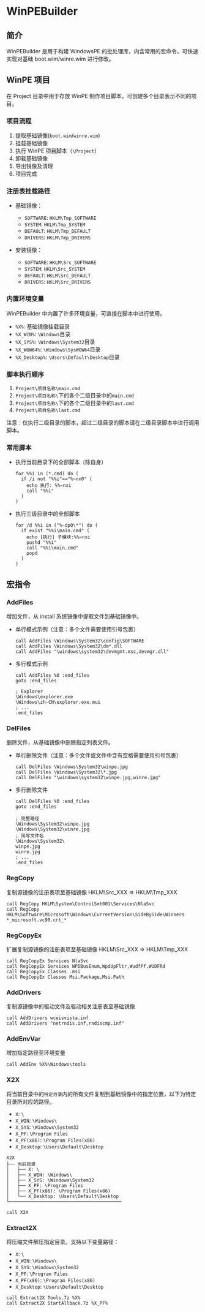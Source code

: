 # WinPEBuilder

## 简介

WinPEBuilder 是用于构建 WindowsPE 的批处理库，内含常用的宏命令，可快速实现对基础 boot.wim/winre.wim 进行修改。

## WinPE 项目

在 Project 目录中用于存放 WinPE 制作项目脚本，可创建多个目录表示不同的项目。

### 项目流程

1. 提取基础镜像(`boot.wim`/`winre.wim`)
2. 挂载基础镜像
3. 执行 WinPE 项目脚本（`\Project`）
4. 卸载基础镜像
5. 导出镜像及清理
6. 项目完成

### 注册表挂载路径

- 基础镜像：

  - `SOFTWARE`: `HKLM\Tmp_SOFTWARE`
  - `SYSTEM`: `HKLM\Tmp_SYSTEM`
  - `DEFAULT`: `HKLM\Tmp_DEFAULT`
  - `DRIVERS`: `HKLM\Tmp_DRIVERS`

- 安装镜像：

  - `SOFTWARE`: `HKLM\Src_SOFTWARE`
  - `SYSTEM`: `HKLM\Src_SYSTEM`
  - `DEFAULT`: `HKLM\Src_DEFAULT`
  - `DRIVERS`: `HKLM\Src_DRIVERS`

### 内置环境变量

WinPEBuilder 中内置了许多环境变量，可直接在脚本中进行使用。

- `%X%`: 基础镜像挂载目录
- `%X_WIN%`: `\Windows`目录
- `%X_SYS%`: `\Windows\System32`目录
- `%X_WOW64%`: `\Windows\SysWOW64`目录
- `%X_Desktop%`: `\Users\Default\Desktop`目录

### 脚本执行顺序

1. `Project\项目名称\main.cmd`
2. `Project\项目名称\`下的各个二级目录中的`main.cmd`
3. `Project\项目名称\`下的各个二级目录中的`last.cmd`
4. `Project\项目名称\last.cmd`

注意：仅执行二级目录的脚本，超过二级目录的脚本请在二级目录脚本中进行调用脚本。

### 常用脚本

- 执行当前目录下的全部脚本（除自身）

  ```batch
  for %%i in (*.cmd) do (
    if /i not "%%i"=="%~nx0" (
      echo 执行: %%~nxi
      call "%%i"
    )
  )
  ```

- 执行三级目录中的全部脚本

  ```batch
  for /d %%i in ("%~dp0\*") do (
    if exist "%%i\main.cmd" (
      echo [执行] 子模块:%%~nxi
      pushd "%%i"
      call "%%i\main.cmd"
      popd
    )
  )
  ```

## 宏指令

### AddFiles

增加文件，从 install 系统镜像中提取文件到基础镜像中。

- 单行模式示例（注意：多个文件需要使用引号包裹）

  ```batch
  call AddFiles \Windows\System32\config\SOFTWARE
  call AddFiles \Windows\System32\dm*.dll
  call AddFiles "\windows\system32\devmgmt.msc,devmgr.dll"
  ```

- 多行模式示例

  ```batch
  call AddFiles %0 :end_files
  goto :end_files

  ; Explorer
  \Windows\explorer.exe
  \Windows\zh-CN\explorer.exe.mui
  ; ...
  :end_files
  ```

### DelFiles

删除文件，从基础镜像中删除指定列表文件。

- 单行删除文件（注意：多个文件或文件中含有空格需要使用引号包裹）

  ```batch
  call DelFiles \Windows\System32\winpe.jpg
  call DelFiles \Windows\System32\*.jpg
  call DelFiles "\windows\system32\winpe.jpg,winre.jpg"
  ```

- 多行删除文件

  ```batch
  call DelFiles %0 :end_files
  goto :end_files

  ; 完整路径
  \Windows\System32\winpe.jpg
  \Windows\System32\winre.jpg
  ; 简写文件名
  \Windows\System32\
  winpe.jpg
  winre.jpg
  ; ...
  :end_files
  ```

### RegCopy

复制源镜像的注册表项至基础镜像 HKLM\Src_XXX => HKLM\Tmp_XXX

```batch
call RegCopy HKLM\System\ControlSet001\Services\NlaSvc
call RegCopy HKLM\Software\Microsoft\Windows\CurrentVersion\SideBySide\Winners *_microsoft.vc90.crt_*
```

### RegCopyEx

扩展复制源镜像的注册表项至基础镜像 HKLM\Src_XXX => HKLM\Tmp_XXX

```batch
call RegCopyEx Services NlaSvc
call RegCopyEx Services WPDBusEnum,WpdUpFltr,WudfPf,WUDFRd
call RegCopyEx Classes .msi
call RegCopyEx Classes Msi.Package,Msi.Path
```

### AddDrivers

复制源镜像中的驱动文件及驱动相关注册表至基础镜像

```batch
call AddDrivers wceisvista.inf
call AddDrivers "netrndis.inf,rndiscmp.inf"
```

### AddEnvVar

增加指定路径至环境变量

```batch
call AddEnv %X%\Windows\tools
```

### X2X

将当前目录中的`特定目录`内的所有文件复制到基础镜像中的指定位置，以下为特定目录所对应的路径。

- `X`: `\`
- `X_WIN`: `\Windows\`
- `X_SYS`: `\Windows\System32`
- `X_PF`: `\Program Files`
- `X_PF(x86)`: `\Program Files(x86)`
- `X_Desktop`: `\Users\Default\Desktop`

```
X2X
├── 当前目录
│   ├── X: \
│   ├── X_WIN: \Windows\
│   ├── X_SYS: \Windows\System32
│   ├── X_PF: \Program Files
│   ├── X_PF(x86): \Program Files(x86)
│   └── X_Desktop: \Users\Default\Desktop
└─────────────────────────────────────────
```

```batch
call X2X
```

### Extract2X

将压缩文件解压指定目录。支持以下变量路径：

- `X`: `\`
- `X_WIN`: `\Windows\`
- `X_SYS`: `\Windows\System32`
- `X_PF`: `\Program Files`
- `X_PF(x86)`: `\Program Files(x86)`
- `X_Desktop`: `\Users\Default\Desktop`

```batch
call Extract2X Tools.7z %X%
call Extract2X StartAllback.7z %X_PF%
```

